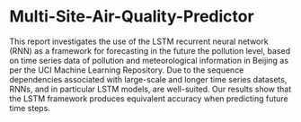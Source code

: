 # Multi-Site-Air-Quality-Predictor

This report investigates the use of the LSTM recurrent neural network (RNN) as a framework for forecasting in the future the pollution level, based on time series data of pollution and meteorological information in Beijing as per the UCI Machine Learning Repository. Due to the sequence dependencies associated with large-scale and longer time series datasets, RNNs, and in particular LSTM models, are well-suited. Our results show that the LSTM framework produces equivalent accuracy when predicting future time steps.
